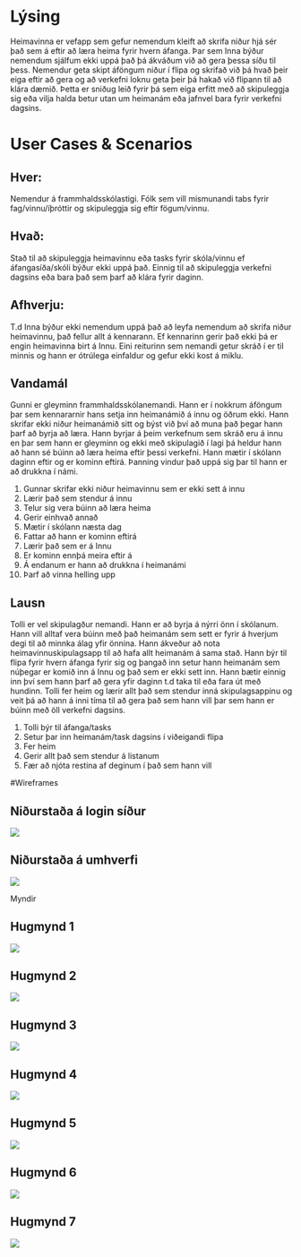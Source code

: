 
# Lýsing
Heimavinna er vefapp sem gefur nemendum kleift að skrifa niður hjá sér það sem á eftir að læra heima fyrir hvern áfanga. Þar sem Inna býður nemendum sjálfum ekki uppá það þá ákváðum við að gera þessa síðu til þess. Nemendur geta skipt áföngum niður í flipa og skrifað við þá hvað þeir eiga eftir að gera og að verkefni loknu geta þeir þá hakað við flipann til að klára dæmið. Þetta er sniðug leið fyrir þá sem eiga erfitt með að skipuleggja sig eða vilja halda betur utan um heimanám eða jafnvel bara fyrir verkefni dagsins.


# User Cases & Scenarios

## Hver:
Nemendur á frammhaldsskólastigi.
Fólk sem vill mismunandi tabs fyrir fag/vinnu/íþróttir og skipuleggja sig eftir fögum/vinnu.





## Hvað:
Stað til að skipuleggja heimavinnu eða tasks fyrir skóla/vinnu ef áfangasíða/skóli býður ekki uppá það.
Einnig til að skipuleggja verkefni dagsins eða bara það sem þarf að klára fyrir daginn.



## Afhverju:
T.d Inna býður ekki nemendum uppá það að leyfa nemendum að skrifa niður heimavinnu, það fellur allt á kennarann. Ef kennarinn gerir það ekki þá er engin heimavinna birt á Innu. Eini reiturinn sem nemandi getur skráð í er til minnis og hann er ótrúlega einfaldur og gefur ekki kost á miklu.



## Vandamál

Gunni er gleyminn frammhaldsskólanemandi. Hann er í nokkrum áföngum þar sem kennararnir hans setja inn heimanámið á innu og öðrum ekki. Hann skrifar ekki niður heimanámið sitt og býst við því að muna það þegar hann þarf að byrja að læra. Hann byrjar á þeim verkefnum sem skráð eru á innu en þar sem hann er gleyminn og ekki með skipulagið í lagi þá heldur hann að hann sé búinn að læra heima eftir þessi verkefni. Hann mætir í skólann daginn eftir og er kominn eftirá. Þanning vindur það uppá sig þar til hann er að drukkna í námi.

1.	Gunnar skrifar ekki niður heimavinnu sem er ekki sett á innu
2.	Lærir það sem stendur á innu
3.	Telur sig vera búinn að læra heima
4.	Gerir einhvað annað
5.	Mætir í skólann næsta dag 
6.	Fattar að hann er kominn eftirá
7.	Lærir það sem er á Innu
8.	Er kominn ennþá meira eftir á
9.	Á endanum er hann að drukkna í heimanámi
10.	Þarf að vinna helling upp



## Lausn


Tolli er vel skipulagður nemandi. Hann er að byrja á nýrri önn í skólanum. Hann vill alltaf vera búinn með það heimanám sem sett er fyrir á hverjum degi til að minnka álag yfir önnina. Hann ákveður að nota heimavinnuskipulagsapp til að hafa allt heimanám á sama stað. Hann býr til flipa fyrir hvern áfanga fyrir sig og þangað inn setur hann heimanám sem núþegar er komið inn á Innu og það sem er ekki sett inn. Hann bætir einnig inn því sem hann þarf að gera yfir daginn t.d taka til eða fara út með hundinn. Tolli fer heim og lærir allt það sem stendur inná skipulagsappinu og veit þá að hann á inni tíma til að gera það sem hann vill þar sem hann er búinn með öll verkefni dagsins.


1.	Tolli býr til áfanga/tasks
2.	Setur þar inn heimanám/task dagsins í viðeigandi flipa
3.	Fer heim
4.	Gerir allt það sem stendur á listanum
5.	Fær að njóta restina af deginum í það sem hann vill


#Wireframes

## Niðurstaða á login síður
![](https://github.com/Heimavinna/Heimavinna/blob/main/Myndir%3F/Login%20s%C3%AD%C3%B0a.png)
## Niðurstaða á umhverfi
![](https://github.com/Heimavinna/Heimavinna/blob/main/Myndir%3F/Wireframe.png)

Myndir
## Hugmynd 1
![](https://github.com/Heimavinna/Heimavinna/blob/main/Myndir%3F/IMG_20220113_120610.jpg)
## Hugmynd 2
![](https://github.com/Heimavinna/Heimavinna/blob/main/271361576_897713827611147_4244584053983958855_n.jpg)
## Hugmynd 3
![](https://github.com/Heimavinna/Heimavinna/blob/main/271383614_2964768073776366_4850909341660509975_n.jpg)
## Hugmynd 4
![](https://github.com/Heimavinna/Heimavinna/blob/main/271387445_429517745450996_7362168536275252724_n.jpg)
## Hugmynd 5
![](https://github.com/Heimavinna/Heimavinna/blob/main/271401394_470147837963328_8430029050957597071_n.jpg)
## Hugmynd 6
![](https://github.com/Heimavinna/Heimavinna/blob/main/271439364_294032896031738_6130987875718912908_n.jpg)
## Hugmynd 7
![](https://github.com/Heimavinna/Heimavinna/blob/main/271441656_955431861776991_3141381129727600745_n.jpg)
